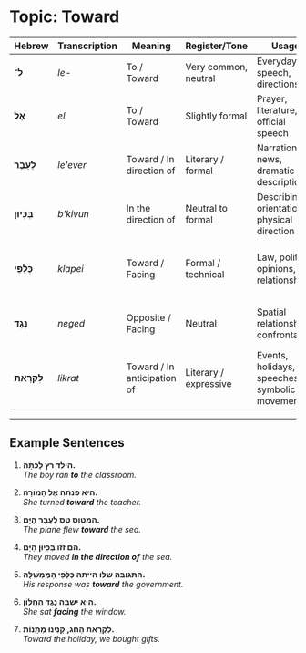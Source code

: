 # Topic: Toward

| **Hebrew** | **Transcription** | **Meaning**               | **Register/Tone**    | **Usage**                             | **Nuance**                                            |
|---------------|----------------|---------------------------|----------------------|------------------------------------------------|-------------------------------------------------------------|
| **ל־**        | *le-*          | To / Toward                | Very common, neutral | Everyday speech, directions                   | Most basic and versatile                                   |
| **אֶל**        | *el*           | To / Toward                | Slightly formal      | Prayer, literature, official speech           | Slightly elevated or poetic                                |
| **לְעֵבֶר**      | *le'ever*      | Toward / In direction of   | Literary / formal    | Narration, news, dramatic descriptions        | Implies **directionality**, focus                          |
| **בְּכִּיוּן**     | *b'kivun*      | In the direction of        | Neutral to formal    | Describing orientation, physical direction    | Used with motion verbs (זז, נָסַע)                           |
| **כְּלַפֵּי**      | *klapei*       | Toward / Facing            | Formal / technical   | Law, politics, opinions, relationships        | Often **figurative** (e.g., attitude toward someone)       |
| **נֶגֶד**       | *neged*        | Opposite / Facing          | Neutral              | Spatial relationships, confrontation          | Not movement, **facing** something                          |
| **לִקְרַאת**     | *likrat*       | Toward / In anticipation of | Literary / expressive | Events, holidays, speeches, symbolic movement | Often implies **expectation**, **preparation**, or **welcoming** |

---

## Example Sentences

1. **הילד רץ לַכִּתָּה.**  
   *The boy ran **to** the classroom.*

2. **היא פנתה אֶל הַמּוֹרָה.**  
   *She turned **toward** the teacher.*

3. **המטוס טס לְעֵבֶר הַיָּם.**  
   *The plane flew **toward** the sea.*

4. **הם זזו בְּכִּיוּן הַיָּם.**  
   *They moved **in the direction of** the sea.*

5. **התגובה שלו הייתה כְּלַפֵּי הַמֶּמְשָׁלָה.**  
   *His response was **toward** the government.*

6. **היא ישבה נֶגֶד הַחַלּוֹן.**  
   *She sat **facing** the window.*

7. **לִקְרַאת הַחַג, קָנִינוּ מַתָּנוֹת.**  
   *Toward the holiday, we bought gifts.*
